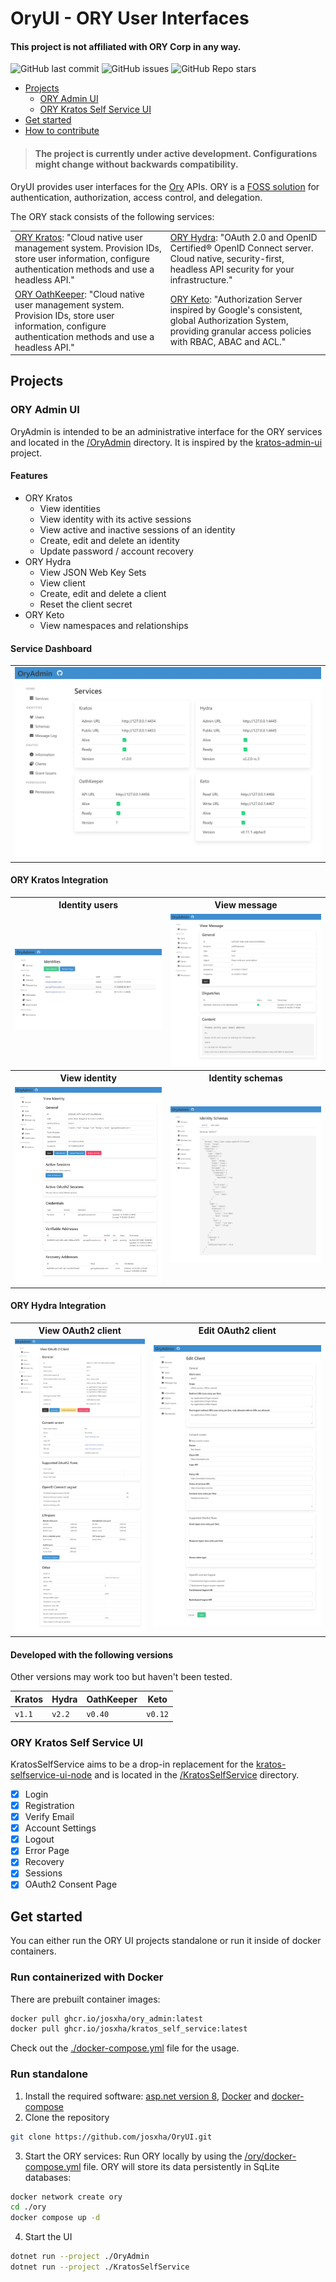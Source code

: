 ﻿# OryUI - ORY User Interfaces

#### This project is not affiliated with ORY Corp in any way.

![GitHub last commit](https://img.shields.io/github/last-commit/josxha/Oryon)
![GitHub issues](https://img.shields.io/github/issues/josxha/Oryon)
![GitHub Repo stars](https://img.shields.io/github/stars/josxha/Oryon?style=social)

- [Projects](#projects)
    - [ORY Admin UI](#ory-admin-ui)
    - [ORY Kratos Self Service UI](#ory-kratos-self-service-ui)
- [Get started](#get-started)
- [How to contribute](#how-to-contribute)

> #### The project is currently under active development. Configurations might change without backwards compatibility.

OryUI provides user interfaces for the [Ory](https://www.ory.sh/) APIs. ORY is a
[FOSS solution](https://www.ory.sh/open-source/) for authentication, authorization, access control, and delegation.

The ORY stack consists of the following services:

<table>
<tr>
<td>
<a target="_blank" href="https://www.ory.sh/kratos/">ORY Kratos</a>: "Cloud native user management system. Provision IDs, store user 
information, configure authentication methods and use a headless API."
</td>
<td>
<a target="_blank" href="https://www.ory.sh/hydra/">ORY Hydra</a>: "OAuth 2.0 and OpenID Certified® OpenID Connect server. Cloud native, 
security-first, headless API security for your infrastructure."
</td>
</tr>
<tr>
<td>
<a target="_blank" href="https://www.ory.sh/oathkeeper/">ORY OathKeeper</a>: "Cloud native user management system. Provision IDs, store 
user information, configure authentication methods and use a headless API."
</td>
<td>
<a target="_blank" href="https://www.ory.sh/keto/">ORY Keto</a>: "Authorization Server inspired by Google's consistent, global 
Authorization System, providing granular access policies with RBAC, ABAC and ACL."
</td>
</tr>
</table>

## Projects

### ORY Admin UI

OryAdmin is intended to be an administrative interface for the ORY services and located in the
[/OryAdmin](/OryAdmin) directory. It is inspired by the [kratos-admin-ui](https://github.com/dfoxg/kratos-admin-ui)
project.

#### Features

- ORY Kratos
    - View identities
    - View identity with its active sessions
    - View active and inactive sessions of an identity
    - Create, edit and delete an identity
    - Update password / account recovery
- ORY Hydra
    - View JSON Web Key Sets
    - View client
    - Create, edit and delete a client
    - Reset the client secret
- ORY Keto
    - View namespaces and relationships

#### Service Dashboard

<table>
<tr>
<td><img src="images/OryAdmin/Services.jpeg"></td>
</tr>
</table>

#### ORY Kratos Integration

<table>
<tr>
<th>Identity users</th>
<th>View message</th>
</tr>
<tr>
<td><img src="images/OryAdmin/Identities.jpeg" /></td>
<td><img src="images/OryAdmin/IdentitiesMessages.jpeg" /></td>
</tr>
<tr>
<th>View identity</th>
<th>Identity schemas</th>
</tr>
<tr>
<td><img src="images/OryAdmin/IdentitiesUser.jpeg" /></td>
<td><img src="images/OryAdmin/IdentitiesSchemas.jpeg" /></td>
</tr>
</table>

#### ORY Hydra Integration

<table>
<tr>
<th>View OAuth2 client</th>
<th>Edit OAuth2 client</th>
</tr>
<tr>
<td><img src="images/OryAdmin/OAuth2Client.jpeg" /></td>
<td><img src="images/OryAdmin/OAuth2ClientEdit.jpeg" /></td>
</tr>
</table>

#### Developed with the following versions

Other versions may work too but haven't been tested.

| Kratos | Hydra  | OathKeeper | Keto    |
|--------|--------|------------|---------|
| `v1.1` | `v2.2` | `v0.40`    | `v0.12` |

### ORY Kratos Self Service UI

KratosSelfService aims to be a drop-in replacement for
the [kratos-selfservice-ui-node](https://github.com/ory/kratos-selfservice-ui-node) and is located in
the [/KratosSelfService](/KratosSelfService) directory.

- [x] Login
- [x] Registration
- [x] Verify Email
- [x] Account Settings
- [x] Logout
- [x] Error Page
- [x] Recovery
- [x] Sessions
- [x] OAuth2 Consent Page

## Get started

You can either run the ORY UI projects standalone or run it inside of docker containers.

### Run containerized with Docker
There are prebuilt container images:
```bash
docker pull ghcr.io/josxha/ory_admin:latest
docker pull ghcr.io/josxha/kratos_self_service:latest
```

Check out the [./docker-compose.yml](https://github.com/josxha/OryUI/blob/main/docker-compose.yml) file for the usage.

### Run standalone

1. Install the required software: [asp.net version 8](https://learn.microsoft.com/de-de/dotnet/core/install/windows), [Docker](https://docs.docker.com/engine/install/) and [docker-compose](https://docs.docker.com/compose/install/)
2. Clone the repository

```bash
git clone https://github.com/josxha/OryUI.git
```
3. Start the ORY services: Run ORY locally by using the [/ory/docker-compose.yml](ory/docker-compose.yml) file. ORY will store its data
persistently in SqLite databases:

```bash
docker network create ory
cd ./ory
docker compose up -d 
```

4. Start the UI

```bash
dotnet run --project ./OryAdmin
dotnet run --project ./KratosSelfService
```
